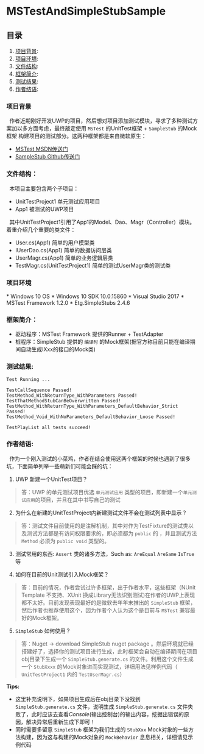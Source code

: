 # MSTestAndSimpleStubSample

## 目录

1. [项目背景](项目背景):
1. [项目环境](项目环境):
1. [文件结构](文件结构):
1. [框架简介](框架简介):
1. [测试结果](测试结果):
1. [作者结语](作者结语):

### 项目背景

&nbsp;&nbsp;作者近期刚好开发UWP的项目，然后想对项目添加测试模块，寻求了多种测试方案加以多方面考虑，最终敲定使用 `MSTest` 的UnitTest框架 + `SampleStub` 的Mock框架 构建项目的测试部分。这两种框架都是来自微软原生：
* [MSTest MSDN传送门](https://docs.microsoft.com/en-us/visualstudio/test/unit-test-your-code)
* [SampleStub Github传送门](https://github.com/Microsoft/SimpleStubs)

### 文件结构：

&nbsp;&nbsp;本项目主要包含两个子项目：
* UnitTestProject1 单元测试应用项目
* App1 被测试的UWP项目

&nbsp;&nbsp;其中UnitTestProject1引用了App1的Model、Dao、Magr（Controller）模块。着重介绍几个重要的类文件：
* User.cs(App1) 简单的用户模型类
* IUserDao.cs(App1) 简单的数据访问层类
* UserMagr.cs(App1) 简单的业务逻辑层类
* TestMagr.cs(UnitTestProject1) 简单的测试UserMagr类的测试类

### 项目环境
<a name="项目环境"/>
* Windows 10 OS
* Windows 10 SDK 10.0.15860
* Visual Studio 2017
* MSTest Framework 1.2.0
* Etg.SimpleStubs 2.4.6

### 框架简介：

* 驱动程序：MSTest Framework 提供的Runner + TestAdapter
* 桩程序：SimpleStub 提供的 `编译时` 的Mock框架(据官方称目前只能在编译期间自动生成IXxx的接口的Mock类)

### 测试结果:

```
Test Running ...

TestCallSequence Passed!
TestMethod_WithReturnType_WithParameters Passed!
TestThatMethodStubCanBeOverwritten Passed!
TestMethod_WithReturnType_WithParameters_DefaultBehavior_Strict Passed!
TestMethod_Void_WithNoParameters_DefaultBehavior_Loose Passed!

TestPlayList all tests succeed!
```

### 作者结语:

&nbsp;&nbsp;作为一个刚入测试的小菜鸡，作者在结合使用这两个框架的时候也遇到了很多坑，下面简单列举一些萌新们可能会踩的坑：

1. UWP 新建一个UnitTest项目？
>答：UWP 的单元测试项目优选 `单元测试应用` 类型的项目，即新建一个`单元测试应用`的项目，并且在其中书写自己的测试

2. 为什么在新建的UnitTestProject内新建测试文件不会在测试列表中显示？
>答：测试文件目前使用的是注解机制，其中对作为TestFixture的测试类以及测试方法都是有访问权限要求的，即必须都为 `public` 的 ，并且测试方法 `Method` 必须为 `public void` 类型的。

3. 测试常用的东西: `Assert` 类的诸多方法，Such as: `AreEqual` `AreSame` `IsTrue` 等

4. 如何在目前的Unit测试引入Mock框架？
>答：目前的情况，作者尝试过许多框架，出于作者水平，这些框架（NUnit Template 不支持、XUnit 换成Library无法识别测试)在作者的UWP上表现都不太好。目前发现表现最好的是微软去年年末推出的 `SimpleStub` 框架，然后作者也推荐使用这个，因为作者个人认为这个是目前与 `MSTest` 兼容最好的Mock框架。

5. `SimpleStub` 如何使用？
>答：Nuget -> download SimpleStub nuget package 。然后环境就已经搭建好了，选择你的测试项目进行生成，此时框架会自动在编译期间在项目obj目录下生成一个 `SimpleStub.generate.cs` 的文件。利用这个文件生成一个 `StubXxxx` 的Mock对象进而实现测试，详细用法见样例代码（ `UnitTestProject1` 内的 `TestUserMagr.cs`）

**Tips:**
* 这里补充说明下，如果项目生成后在obj目录下没找到 `SimpleStub.generate.cs` 文件，说明生成 `SimpleStub.generate.cs` 文件失败了，此时应该去查看*Console*(输出控制台)的输出内容，挖掘出错误的原因，解决异常后重新生成下即可！
* 同时需要多留意 `SimpleStub` 框架为我们生成的 `StubXxx` Mock对象的一些方法构建，因为这与构建的Mock对象的 `MockBehavior` 息息相关，详细请见示例代码
